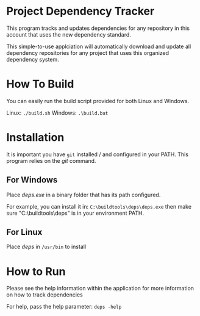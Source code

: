 # Project Dependency Tracker

 This program tracks and updates dependencies for any repository in this account that uses the new dependency standard.
 
 
 
 This simple-to-use applciation will automatically download and update all dependency repositories for any project that uses this organized dependency system.
 
 
 # How To Build
 
 You can easily run the build script provided for both Linux and Windows.
 
 Linux: `./build.sh`
 Windows: `.\build.bat`
 
 # Installation
 It is important you have `git` installed / and configured in your PATH. This program relies on the *git* command.
 
 ## For Windows
 
 Place *deps.exe* in a binary folder that has its path configured.
 
 For example, you can install it in: `C:\buildtools\deps\deps.exe` then make sure "C:\buildtools\deps" is in your environment PATH.
 
 ## For Linux
 
 Place *deps* in `/usr/bin` to install
 
 # How to Run
 
 Please see the help information within the application for more information on how to track dependencies

 For help, pass the help parameter: `deps -help`
